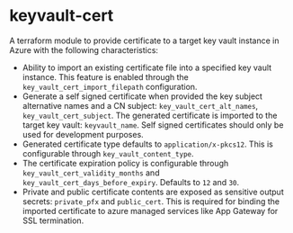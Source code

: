 # keyvault-cert

A terraform module to provide certificate to a target key vault instance in Azure with the following characteristics:

- Ability to import an existing certificate file into a specified key vault instance. This feature is enabled through the `key_vault_cert_import_filepath` configuration.
- Generate a self signed certificate when provided the key subject alternative names and a CN subject: `key_vault_cert_alt_names`, `key_vault_cert_subject`. The generated certificate is imported to the target key vault: `keyvault_name`. Self signed certificates should only be used for development purposes.
- Generated certificate type defaults to `application/x-pkcs12`. This is configurable through `key_vault_content_type`.
- The certificate expiration policy is configurable through `key_vault_cert_validity_months` and `key_vault_cert_days_before_expiry`. Defaults to `12` and `30`.
- Private and public certificate contents are exposed as sensitive output secrets: `private_pfx` and `public_cert`. This is required for binding the imported certificate to azure managed services like App Gateway for SSL termination.


<!--- BEGIN_TF_DOCS --->

<!--- END_TF_DOCS --->
